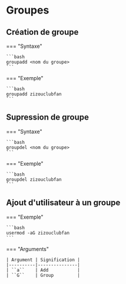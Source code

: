 # Groupes

## Création de groupe

=== "Syntaxe"

    ```bash
    groupadd <nom du groupe>
    ```

=== "Exemple"

    ```bash
    groupadd zizouclubfan
    ```

## Supression de groupe

=== "Syntaxe"

    ```bash
    groupdel <nom du groupe>
    ```

=== "Exemple"

    ```bash
    groupdel zizouclubfan
    ```

## Ajout d'utilisateur à un groupe

=== "Exemple"

    ```bash
    usermod -aG zizouclubfan
    ```

=== "Arguments"

    | Argument | Signification |
    |----------|---------------|
    | ``a``    | Add           |
    | ``G``    | Group         |
